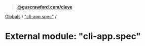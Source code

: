 > **[@guscrawford.com/cleye](../README.md)**

[Globals](../globals.md) / ["cli-app.spec"](_cli_app_spec_.md) /

# External module: "cli-app.spec"